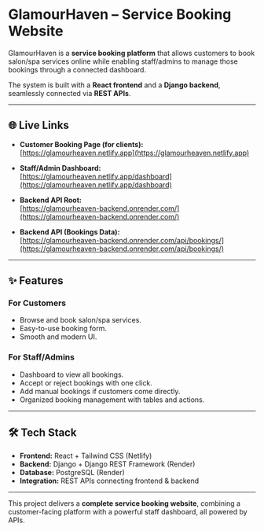 # GlamourHaven – Service Booking Website  

GlamourHaven is a **service booking platform** that allows customers to book salon/spa services online while enabling staff/admins to manage those bookings through a connected dashboard.  

The system is built with a **React frontend** and a **Django backend**, seamlessly connected via **REST APIs**.  

---

## 🌐 Live Links  

- **Customer Booking Page (for clients):**  
  [https://glamourheaven.netlify.app](https://glamourheaven.netlify.app)  

- **Staff/Admin Dashboard:**  
  [https://glamourheaven.netlify.app/dashboard](https://glamourheaven.netlify.app/dashboard)  

- **Backend API Root:**  
  [https://glamourheaven-backend.onrender.com/](https://glamourheaven-backend.onrender.com/)  

- **Backend API (Bookings Data):**  
  [https://glamourheaven-backend.onrender.com/api/bookings/](https://glamourheaven-backend.onrender.com/api/bookings/)  

---

## ✨ Features  

### For Customers  
- Browse and book salon/spa services.  
- Easy-to-use booking form.  
- Smooth and modern UI.  

### For Staff/Admins  
- Dashboard to view all bookings.  
- Accept or reject bookings with one click.  
- Add manual bookings if customers come directly.  
- Organized booking management with tables and actions.  

---

## 🛠️ Tech Stack  

- **Frontend:** React + Tailwind CSS (Netlify)  
- **Backend:** Django + Django REST Framework (Render)  
- **Database:** PostgreSQL (Render)  
- **Integration:** REST APIs connecting frontend & backend  

---

This project delivers a **complete service booking website**, combining a customer-facing platform with a powerful staff dashboard, all powered by APIs.  
